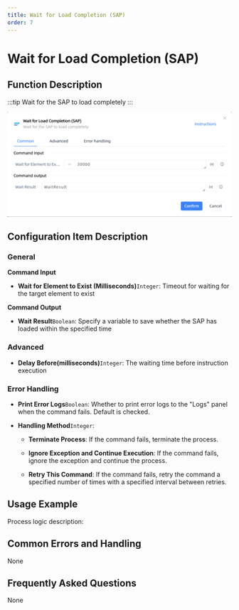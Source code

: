 ```yaml
---
title: Wait for Load Completion (SAP)
order: 7
---
```


# Wait for Load Completion (SAP)

## Function Description

:::tip 
Wait for the SAP to load completely
:::

![Wait for Load Completion (SAP)](../../../assets/Wait%20for%20Load%20Completion%20(SAP)_command.png)

## Configuration Item Description

### General

**Command Input**

- **Wait for Element to Exist (Milliseconds)**`Integer`: Timeout for waiting for the target element to exist


**Command Output**

- **Wait Result**`Boolean`: Specify a variable to save whether the SAP has loaded within the specified time

### Advanced

- **Delay Before(milliseconds)**`Integer`: The waiting time before instruction execution

### Error Handling

- **Print Error Logs**`Boolean`: Whether to print error logs to the "Logs" panel when the command fails. Default is checked. 

- **Handling Method**`Integer`:

    - **Terminate Process**: If the command fails, terminate the process.

    - **Ignore Exception and Continue Execution**: If the command fails, ignore the exception and continue the process.

    - **Retry This Command**: If the command fails, retry the command a specified number of times with a specified interval between retries.

## Usage Example

Process logic description:

## Common Errors and Handling

None

## Frequently Asked Questions

None

